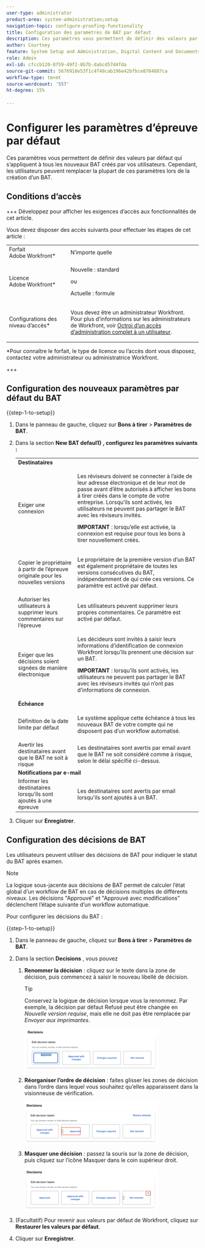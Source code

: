 ```yaml
---
user-type: administrator
product-area: system-administration;setup
navigation-topic: configure-proofing-functionality
title: Configuration des paramètres de BAT par défaut
description: Ces paramètres vous permettent de définir des valeurs par défaut qui s’appliquent à tous les nouveaux BAT créés par vos utilisateurs. Cependant, les utilisateurs peuvent remplacer la plupart de ces paramètres lors de la création d’un BAT.
author: Courtney
feature: System Setup and Administration, Digital Content and Documents
role: Admin
exl-id: cfccb120-8759-49f2-8b7b-dabcd57d4fda
source-git-commit: 5676910e53f1c4f49cab196e42bfbce8704887ca
workflow-type: tm+mt
source-wordcount: '557'
ht-degree: 15%

---
```


# Configurer les paramètres d’épreuve par défaut

Ces paramètres vous permettent de définir des valeurs par défaut qui s’appliquent à tous les nouveaux BAT créés par vos utilisateurs. Cependant, les utilisateurs peuvent remplacer la plupart de ces paramètres lors de la création d’un BAT.

## Conditions d’accès

+++ Développez pour afficher les exigences d’accès aux fonctionnalités de cet article.

Vous devez disposer des accès suivants pour effectuer les étapes de cet article :

<table style="table-layout:auto"> 
 <col> 
 <col> 
 <tbody> 
  <tr> 
   <td role="rowheader">Forfait Adobe Workfront*</td> 
   <td>N’importe quelle</td> 
  </tr> 
  <tr> 
   <td role="rowheader">Licence Adobe Workfront*</td> 
   <td>
   <p>Nouvelle : standard</p>
   ou
   <p>Actuelle : formule</p></td> 
  </tr> 
  <tr> 
   <td role="rowheader">Configurations des niveau d’accès*</td> 
   <td> <p>Vous devez être un administrateur Workfront. Pour plus d’informations sur les administrateurs de Workfront, voir <a href="../../../administration-and-setup/add-users/configure-and-grant-access/grant-a-user-full-administrative-access.md" class="MCXref xref">Octroi d’un accès d’administration complet à un utilisateur</a>.</p> </td> 
  </tr> 
 </tbody> 
</table>

&#42;Pour connaître le forfait, le type de licence ou l’accès dont vous disposez, contactez votre administrateur ou administratrice Workfront.

+++

## Configuration des nouveaux paramètres par défaut du BAT

{{step-1-to-setup}}

1. Dans le panneau de gauche, cliquez sur **Bons à tirer** > **Paramètres de BAT**.
1. Dans la section **New BAT defaul1} , configurez les paramètres suivants :**

   <table style="table-layout:auto"> 
    <col> 
    <col> 
    <tbody> 
     <tr> 
      <td role="rowheader" colspan="2"><b>Destinataires</b></td> 
     </tr> 
     <tr> 
      <td role="rowheader">Exiger une connexion</td> 
      <td> <p>Les réviseurs doivent se connecter à l’aide de leur adresse électronique et de leur mot de passe avant d’être autorisés à afficher les bons à tirer créés dans le compte de votre entreprise. Lorsqu’ils sont activés, les utilisateurs ne peuvent pas partager le BAT avec les réviseurs invités.</p> <p><b>IMPORTANT</b> : lorsqu’elle est activée, la connexion est requise pour tous les bons à tirer nouvellement créés.</p> </td> 
     </tr> 
     <tr> 
      <td role="rowheader">Copier le propriétaire à partir de l’épreuve originale pour les nouvelles versions</td> 
      <td> <p>Le propriétaire de la première version d’un BAT est également propriétaire de toutes les versions consécutives du BAT, indépendamment de qui crée ces versions. Ce paramètre est activé par défaut.</p> </td> 
     </tr> 
     <tr> 
      <td role="rowheader">Autoriser les utilisateurs à supprimer leurs commentaires sur l’épreuve</td> 
      <td>Les utilisateurs peuvent supprimer leurs propres commentaires. Ce paramètre est activé par défaut.</td> 
     </tr> 
     <tr> 
      <td role="rowheader">Exiger que les décisions soient signées de manière électronique </td> 
      <td> <p>Les décideurs sont invités à saisir leurs informations d’identification de connexion Workfront lorsqu’ils prennent une décision sur un BAT.</p> <p><b>IMPORTANT</b> : lorsqu’ils sont activés, les utilisateurs ne peuvent pas partager le BAT avec les réviseurs invités qui n’ont pas d’informations de connexion.</p> </td> 
     </tr> 
     <tr> 
      <td role="rowheader" colspan="2"><b>Échéance</b></td> 
     </tr> 
     <tr> 
      <td role="rowheader">Définition de la date limite par défaut</td> 
      <td> <p>Le système applique cette échéance à tous les nouveaux BAT de votre compte qui ne disposent pas d’un workflow automatisé.</p> </td> 
     </tr> 
     <tr> 
      <td role="rowheader">Avertir les destinataires avant que le BAT ne soit à risque</td> 
      <td>Les destinataires sont avertis par email avant que le BAT ne soit considéré comme à risque, selon le délai spécifié ci-dessus.</td> 
     </tr> 
     <tr> 
      <td role="rowheader" colspan="2"><b>Notifications par e-mail</b></td> 
     </tr> 
     <tr> 
      <td role="rowheader">Informer les destinataires lorsqu’ils sont ajoutés à une épreuve</td> 
      <td>Les destinataires sont avertis par email lorsqu'ils sont ajoutés à un BAT.</td> 
     </tr> 
    </tbody> 
   </table>

1. Cliquer sur **Enregistrer**.

## Configuration des décisions de BAT

Les utilisateurs peuvent utiliser des décisions de BAT pour indiquer le statut du BAT après examen.

>[!NOTE]
>
>La logique sous-jacente aux décisions de BAT permet de calculer l’état global d’un workflow de BAT en cas de décisions multiples de différents niveaux. Les décisions &quot;Approuvé&quot; et &quot;Approuvé avec modifications&quot; déclenchent l’étape suivante d’un workflow automatique.

Pour configurer les décisions du BAT :

{{step-1-to-setup}}

1. Dans le panneau de gauche, cliquez sur **Bons à tirer** > **Paramètres de BAT**.
1. Dans la section **Decisions** , vous pouvez

   1. **Renommer la décision** : cliquez sur le texte dans la zone de décision, puis commencez à saisir le nouveau libellé de décision.

      >[!TIP]
      >
      >Conservez la logique de décision lorsque vous la renommez. Par exemple, la décision par défaut Refusé peut être changée en *Nouvelle version requise*, mais elle ne doit pas être remplacée par *Envoyer aux imprimantes*.

      ![](assets/rename-decision-350x109.png)

   1. **Réorganiser l’ordre de décision** : faites glisser les zones de décision dans l’ordre dans lequel vous souhaitez qu’elles apparaissent dans la visionneuse de vérification.

      ![](assets/move-decision-350x110.png)

   1. **Masquer une décision** : passez la souris sur la zone de décision, puis cliquez sur l’icône Masquer dans le coin supérieur droit.

      ![](assets/hide-decision-350x109.png)

1. (Facultatif) Pour revenir aux valeurs par défaut de Workfront, cliquez sur **Restaurer les valeurs par défaut**.
1. Cliquer sur **Enregistrer**.
